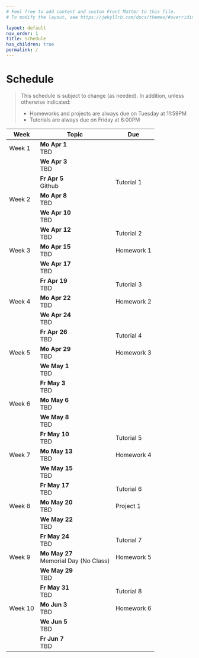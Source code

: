 ```yaml
---
# Feel free to add content and custom Front Matter to this file.
# To modify the layout, see https://jekyllrb.com/docs/themes/#overriding-theme-defaults

layout: default
nav_order: 1
title: Schedule
has_children: true
permalink: /
---
```

# Schedule
> This schedule is subject to change (as needed). In addition, unless otherwise indicated:
> * Homeworks and projects are always due on Tuesday at 11:59PM
> * Tutorials are always due on Friday at 6:00PM

<table class="schedule">
    <thead>
        <tr>
            <th>Week</th>
            <th>Topic</th>
            <th>Due</th>
        </tr>
    </thead>
    <tbody>
        <!-- WEEK #1 -->
        <tr class="done">
            <td>
                Week 1
            </td>
            <td>
                <strong>Mo Apr 1</strong><br>
                TBD
            </td>
            <td></td>
        </tr>
        <tr class="done">
            <td></td>
            <td>
                <strong>We Apr 3</strong><br>
                TBD
            </td>
            <td></td>
        </tr>
        <tr class="done">
            <td></td>
            <td>
                <strong>Fr Apr 5</strong><br>
                Github
            </td>
            <td>
                <span class="label label-default">Tutorial 1</span>
            </td>
        </tr>
        <!-- WEEK #2 -->
        <tr class="done">
            <td>Week 2</td>
            <td>
                <strong>Mo Apr 8</strong><br>
                TBD
            </td>
            <td></td>
        </tr>
        <tr class="done">
            <td></td>
            <td>
                <strong>We Apr 10</strong><br>
                TBD
            </td>
            <td></td>
        </tr>
        <tr class="done">
            <td></td>
            <td>
                <strong>We Apr 12</strong><br>
                TBD
            </td>
            <td>   
                <span class="label label-default">Tutorial 2</span>
            </td>
        </tr>
        <!-- WEEK #3 -->
        <tr class="done">
            <td>Week 3</td>
            <td>
                <strong>Mo Apr 15</strong><br>
                TBD
            </td>
            <td>
                <span class="label label-green">Homework 1</span>
            </td>
        </tr>
        <tr class="done">
            <td></td>
            <td>
                <strong>We Apr 17</strong><br>
                TBD
            </td>
            <td></td>
        </tr>
        <tr class="done">
            <td></td>
            <td>
                <strong>Fr Apr 19</strong><br>
                TBD
            </td>
            <td>
                <span class="label label-default">Tutorial 3 </span>
            </td>
        </tr>
        <!-- WEEK #4 -->
        <tr class="done">
            <td>Week 4</td>
            <td>
                <strong>Mo Apr 22</strong><br>
                TBD
            </td>
            <td>
                <span class="label label-green">Homework 2</span>
            </td>
        </tr>
        <tr class="done">
            <td></td>
            <td>
                <strong>We Apr 24</strong><br>
                TBD
            </td>
            <td></td>
        </tr>
        <tr class="done">
            <td></td>
            <td>
                <strong>Fr Apr 26</strong><br>
                TBD
            </td>
            <td><span class="label label-default">Tutorial 4</span></td>
        </tr>
        <!-- WEEK #5 -->
        <tr class="done">
            <td>Week 5</td>
            <td>
                <strong>Mo Apr 29</strong><br>
                TBD
            </td>
            <td>
                <span class="label label-green">Homework 3</span>
            </td>
        </tr>
        <tr class="done">
            <td></td>
            <td>
                <strong>We May 1</strong><br>
                TBD
            </td>
            <td></td>
        </tr>
        <tr class="done">
            <td></td>
            <td>
                <strong>Fr May 3</strong><br>
                TBD
            </td>
            <td></td>
        </tr>
        <!-- WEEK #6 -->
        <tr>
            <td>Week 6</td>
            <td>
                <strong>Mo May 6</strong><br>
                TBD
            </td>
            <td>
            </td>
        </tr>
        <tr>
            <td></td>
            <td>
                <strong>We May 8</strong><br>
                TBD
            </td>
            <td></td>
        </tr>
        <tr>
            <td></td>
            <td>
                <strong>Fr May 10</strong><br>
                TBD
            </td>
            <td><span class="label label-default">Tutorial 5</span></td>
        </tr>
        <!-- WEEK #7 -->
        <tr>
            <td>Week 7</td>
            <td>
                <strong>Mo May 13</strong><br>
                TBD<br>
            </td>
            <td>
                <span class="label label-green">Homework 4</span>
            </td>
        </tr>
        <tr>
            <td></td>
            <td>
                <strong>We May 15</strong><br>
                TBD
            </td>
            <td>
            </td>
        </tr>
        <tr>
            <td></td>
            <td>
                <strong>Fr May 17</strong><br>
                TBD
            </td>
            <td><span class="label label-default">Tutorial 6</span></td>
        </tr>
        <!-- WEEK #8 -->
        <tr>
            <td>Week 8</td>
            <td>
                <strong>Mo May 20</strong><br>
                TBD
            </td>
            <td>
                <span class="label label-purple">Project 1</span>
            </td>
        </tr>
        <tr>
            <td></td>
            <td>
                <strong>We May 22</strong><br>
                TBD
            </td>
            <td>
            </td>
        </tr>
        <tr>
            <td></td>
            <td>
                <strong>Fr May 24</strong><br>
                TBD
            </td>
            <td><span class="label label-default">Tutorial 7</span></td>
        </tr>
        <!-- WEEK #9 -->
        <tr>
            <td>Week 9</td>
            <td>
                <strong>Mo May 27</strong><br>
                Memorial Day (No Class)
            </td>
            <td>
                <span class="label label-green">Homework 5</span>
            </td>
        </tr>
        <tr>
            <td></td>
            <td>
                <strong>We May 29</strong><br>
                TBD
            </td>
            <td></td>
        </tr>
        <tr>
            <td></td>
            <td>
                <strong>Fr May 31</strong><br>
                TBD
            </td>
            <td><span class="label label-default">Tutorial 8</span></td>
        </tr>
        <!-- WEEK #10 -->
        <tr>
            <td>Week 10</td>
            <td>
                <strong>Mo Jun 3</strong><br>
                TBD
            </td>
            <td>
                 <span class="label label-green">Homework 6</span>
            </td>
        </tr>
        <tr>
            <td></td>
            <td>
                <strong>We Jun 5</strong><br>
                TBD
            </td>
            <td></td>
        </tr>
        <tr>
            <td></td>
            <td>
                <strong>Fr Jun 7</strong><br>
                TBD
            </td>
            <td></td>
        </tr>
    </tbody>
</table>
